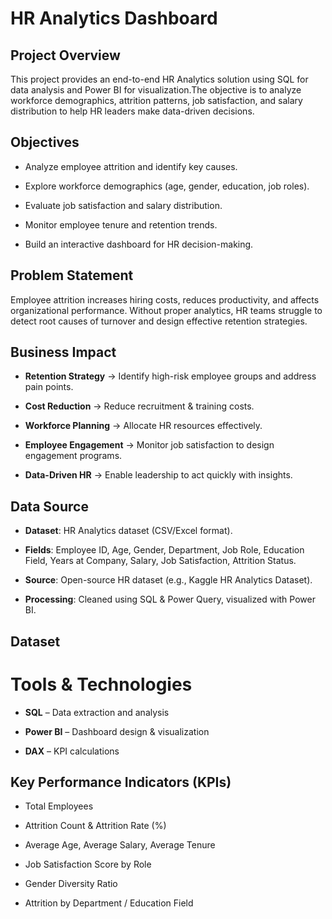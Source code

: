 # HR Analytics Dashboard
## Project Overview
This project provides an end-to-end HR Analytics solution using SQL for data analysis and Power BI for visualization.The objective is to analyze workforce demographics, attrition patterns, job satisfaction, and salary distribution to help HR leaders make data-driven decisions.

## Objectives

- Analyze employee attrition and identify key causes.

- Explore workforce demographics (age, gender, education, job roles).

- Evaluate job satisfaction and salary distribution.

- Monitor employee tenure and retention trends.

- Build an interactive dashboard for HR decision-making.

## Problem Statement

Employee attrition increases hiring costs, reduces productivity, and affects organizational performance. Without proper analytics, HR teams struggle to detect root causes of turnover and design effective retention strategies.

## Business Impact

- **Retention Strategy** → Identify high-risk employee groups and address pain points.

- **Cost Reduction** → Reduce recruitment & training costs.

- **Workforce Planning** → Allocate HR resources effectively.

- **Employee Engagement** → Monitor job satisfaction to design engagement programs.

- **Data-Driven HR** → Enable leadership to act quickly with insights.

## Data Source

- **Dataset**: HR Analytics dataset (CSV/Excel format).

- **Fields**: Employee ID, Age, Gender, Department, Job Role, Education Field, Years at Company, Salary, Job Satisfaction, Attrition Status.

- **Source**: Open-source HR dataset (e.g., Kaggle HR Analytics Dataset).

- **Processing**: Cleaned using SQL & Power Query, visualized with Power BI.

## Dataset

# Tools & Technologies

- **SQL** – Data extraction and analysis

- **Power BI** – Dashboard design & visualization

- **DAX** – KPI calculations

## Key Performance Indicators (KPIs)

- Total Employees

- Attrition Count & Attrition Rate (%)

- Average Age, Average Salary, Average Tenure

- Job Satisfaction Score by Role

- Gender Diversity Ratio

- Attrition by Department / Education Field
